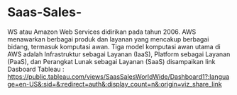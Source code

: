 # Saas-Sales-
WS atau Amazon Web Services didirikan pada tahun 2006. AWS menawarkan berbagai produk dan layanan yang mencakup berbagai bidang, termasuk komputasi awan. Tiga model komputasi awan utama di AWS adalah Infrastruktur sebagai Layanan (IaaS), Platform sebagai Layanan (PaaS), dan Perangkat Lunak sebagai Layanan (SaaS)
disampaikan link Dasboard Tableau : https://public.tableau.com/views/SaasSalesWorldWide/Dashboard1?:language=en-US&:sid=&:redirect=auth&:display_count=n&:origin=viz_share_link
